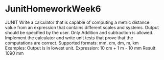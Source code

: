 # JunitHomeworkWeek6
JUNIT  Write a calculator that is capable of computing a metric distance value from an expression that contains different scales and systems.  Output should be specified by the user.  Only Addition and subtraction is allowed.  Implement the calculator and write unit tests that prove that the computations are correct.  Supported formats: mm, cm, dm, m, km   Examples:   Output is in lowest unit.  Expression: 10 cm + 1 m - 10 mm   Result: 1090 mm
